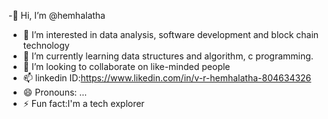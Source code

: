 -👋 Hi, I’m @hemhalatha
- 👀 I’m interested in data analysis, software development and block chain technology
- 🌱 I’m currently learning data structures and algorithm, c programming.
- 💞️ I’m looking to collaborate on like-minded people
- 📫 linkedin ID:https://www.likedin.com/in/v-r-hemhalatha-804634326
- 😄 Pronouns: ...
- ⚡ Fun fact:I'm a tech explorer

<!---
hemhalatha/hemhalatha is a ✨ special ✨ repository because its `README.md` (this file) appears on your GitHub profile.
You can click the Preview link to take a look at your changes.
--->

